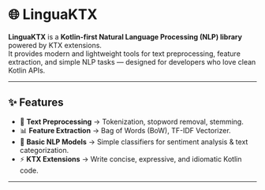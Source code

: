 # 🌐 LinguaKTX

**LinguaKTX** is a **Kotlin-first Natural Language Processing (NLP) library** powered by KTX extensions.  
It provides modern and lightweight tools for text preprocessing, feature extraction, and simple NLP tasks — designed for developers who love clean Kotlin APIs.  

---

## ✨ Features
- 📝 **Text Preprocessing** → Tokenization, stopword removal, stemming.  
- 📊 **Feature Extraction** → Bag of Words (BoW), TF-IDF Vectorizer.  
- 🤖 **Basic NLP Models** → Simple classifiers for sentiment analysis & text categorization.  
- ⚡ **KTX Extensions** → Write concise, expressive, and idiomatic Kotlin code.
---
